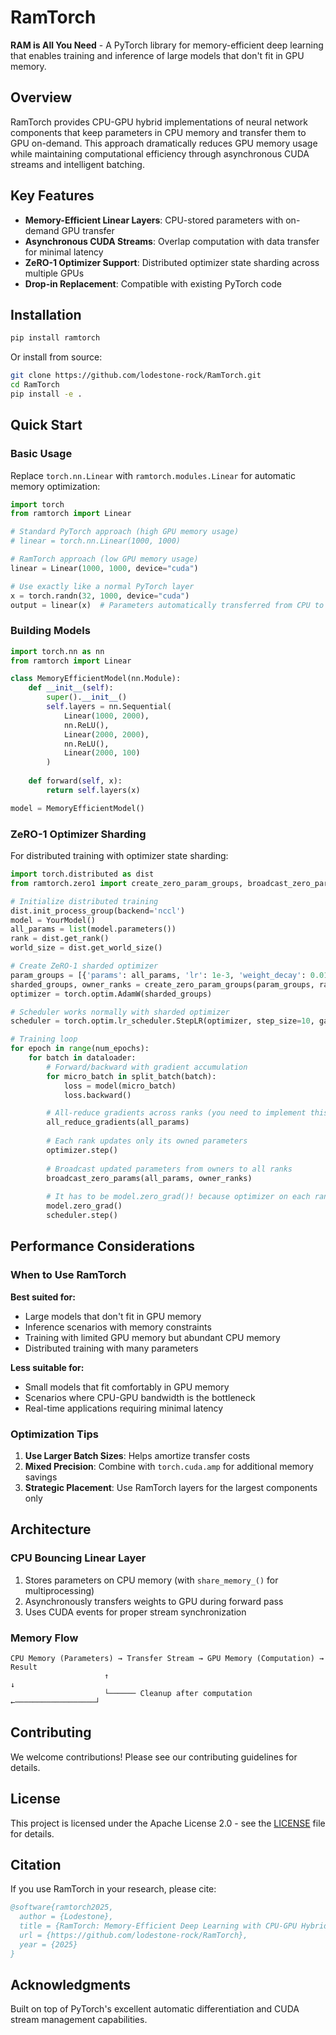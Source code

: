 # RamTorch

**RAM is All You Need** - A PyTorch library for memory-efficient deep learning that enables training and inference of large models that don't fit in GPU memory.

## Overview

RamTorch provides CPU-GPU hybrid implementations of neural network components that keep parameters in CPU memory and transfer them to GPU on-demand. This approach dramatically reduces GPU memory usage while maintaining computational efficiency through asynchronous CUDA streams and intelligent batching.

## Key Features

- **Memory-Efficient Linear Layers**: CPU-stored parameters with on-demand GPU transfer
- **Asynchronous CUDA Streams**: Overlap computation with data transfer for minimal latency
- **ZeRO-1 Optimizer Support**: Distributed optimizer state sharding across multiple GPUs
- **Drop-in Replacement**: Compatible with existing PyTorch code

## Installation

```bash
pip install ramtorch
```

Or install from source:

```bash
git clone https://github.com/lodestone-rock/RamTorch.git
cd RamTorch
pip install -e .
```

## Quick Start

### Basic Usage

Replace `torch.nn.Linear` with `ramtorch.modules.Linear` for automatic memory optimization:

```python
import torch
from ramtorch import Linear

# Standard PyTorch approach (high GPU memory usage)
# linear = torch.nn.Linear(1000, 1000)

# RamTorch approach (low GPU memory usage)
linear = Linear(1000, 1000, device="cuda")

# Use exactly like a normal PyTorch layer
x = torch.randn(32, 1000, device="cuda")
output = linear(x)  # Parameters automatically transferred from CPU to GPU
```

### Building Models

```python
import torch.nn as nn
from ramtorch import Linear

class MemoryEfficientModel(nn.Module):
    def __init__(self):
        super().__init__()
        self.layers = nn.Sequential(
            Linear(1000, 2000),
            nn.ReLU(),
            Linear(2000, 2000),
            nn.ReLU(),
            Linear(2000, 100)
        )
    
    def forward(self, x):
        return self.layers(x)

model = MemoryEfficientModel()
```

### ZeRO-1 Optimizer Sharding

For distributed training with optimizer state sharding:

```python
import torch.distributed as dist
from ramtorch.zero1 import create_zero_param_groups, broadcast_zero_params

# Initialize distributed training
dist.init_process_group(backend='nccl')
model = YourModel()
all_params = list(model.parameters())
rank = dist.get_rank()
world_size = dist.get_world_size()

# Create ZeRO-1 sharded optimizer
param_groups = [{'params': all_params, 'lr': 1e-3, 'weight_decay': 0.01}]
sharded_groups, owner_ranks = create_zero_param_groups(param_groups, rank, world_size)
optimizer = torch.optim.AdamW(sharded_groups)

# Scheduler works normally with sharded optimizer
scheduler = torch.optim.lr_scheduler.StepLR(optimizer, step_size=10, gamma=0.1)

# Training loop
for epoch in range(num_epochs):
    for batch in dataloader:
        # Forward/backward with gradient accumulation
        for micro_batch in split_batch(batch):
            loss = model(micro_batch)
            loss.backward()

        # All-reduce gradients across ranks (you need to implement this)
        all_reduce_gradients(all_params)
        
        # Each rank updates only its owned parameters
        optimizer.step()
        
        # Broadcast updated parameters from owners to all ranks
        broadcast_zero_params(all_params, owner_ranks)
        
        # It has to be model.zero_grad()! because optimizer on each rank only handles its own shard
        model.zero_grad()
        scheduler.step()
```

## Performance Considerations

### When to Use RamTorch

**Best suited for:**
- Large models that don't fit in GPU memory
- Inference scenarios with memory constraints
- Training with limited GPU memory but abundant CPU memory
- Distributed training with many parameters

**Less suitable for:**
- Small models that fit comfortably in GPU memory
- Scenarios where CPU-GPU bandwidth is the bottleneck
- Real-time applications requiring minimal latency

### Optimization Tips

1. **Use Larger Batch Sizes**: Helps amortize transfer costs
2. **Mixed Precision**: Combine with `torch.cuda.amp` for additional memory savings
3. **Strategic Placement**: Use RamTorch layers for the largest components only

## Architecture

### CPU Bouncing Linear Layer


1. Stores parameters on CPU memory (with `share_memory_()` for multiprocessing)
2. Asynchronously transfers weights to GPU during forward pass
3. Uses CUDA events for proper stream synchronization

### Memory Flow

```
CPU Memory (Parameters) → Transfer Stream → GPU Memory (Computation) → Result
                     ↑                                                      ↓
                     └────── Cleanup after computation ←──────────────────┘
```

## Contributing

We welcome contributions! Please see our contributing guidelines for details.

## License

This project is licensed under the Apache License 2.0 - see the [LICENSE](LICENSE) file for details.

## Citation

If you use RamTorch in your research, please cite:

```bibtex
@software{ramtorch2025,
  author = {Lodestone},
  title = {RamTorch: Memory-Efficient Deep Learning with CPU-GPU Hybrid Architecture},
  url = {https://github.com/lodestone-rock/RamTorch},
  year = {2025}
}
```

## Acknowledgments

Built on top of PyTorch's excellent automatic differentiation and CUDA stream management capabilities.
